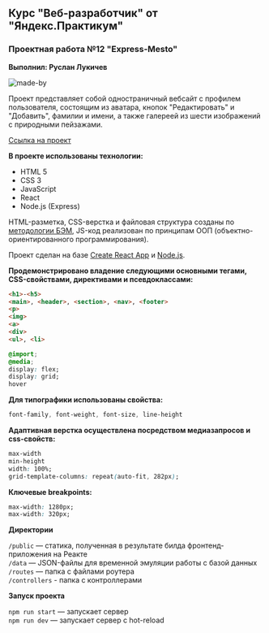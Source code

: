 ## Курс "Веб-разработчик" от "Яндекс.Практикум"
### Проектная работа №12 "Express-Mesto"
__Выполнил: Руслан Лукичев__

![made-by](https://img.shields.io/badge/made%20by-ruslan0003-blue)

Проект представляет собой одностраничный вебсайт c профилем пользователя, состоящим из аватара, кнопок "Редактировать" и "Добавить", фамилии и имени, а также галереей из шести изображений с природными пейзажами.

[Ссылка на проект](https://ruslan0003.github.io/express-mesto/)

__В проекте использованы технологии:__
* HTML 5
* CSS 3
* JavaScript
* React
* Node.js (Express)

HTML-разметка, CSS-верстка и файловая структура созданы по [методологии БЭМ](https://ru.bem.info/methodology/ "Подробнее о методологии БЭМ"), JS-код реализован по принципам ООП (объектно-ориентированного программирования). 

Проект сделан на базе [Create React App](https://github.com/facebook/create-react-app) и [Node.js](https://nodejs.org/en/).

__Продемонстрировано владение следующими основными тегами, CSS-свойствами, директивами и псевдоклассами:__

```html
<h1>-<h5>
<main>, <header>, <section>, <nav>, <footer>
<p>
<img>
<a>
<div>
<ul>, <li>
```

```css
@import;
@media;
display: flex;
display: grid;
hover
```

__Для типографики использованы свойства:__
```css
font-family, font-weight, font-size, line-height
```

__Адаптивная верстка осуществлена посредством медиазапросов и css-свойств:__
```css
max-width
min-height
width: 100%;
grid-template-columns: repeat(auto-fit, 282px);
```

__Ключевые breakpoints:__
```css
max-width: 1280px;
max-width: 320px;
```

__Директории__

`/public` — статика, полученная в результате билда фронтенд-приложения на Реакте  
`/data` — JSON-файлы для временной эмуляции работы с базой данных  
`/routes` — папка с файлами роутера  
`/controllers` - папка с контроллерами

__Запуск проекта__

`npm run start` — запускает сервер   
`npm run dev` — запускает сервер с hot-reload
